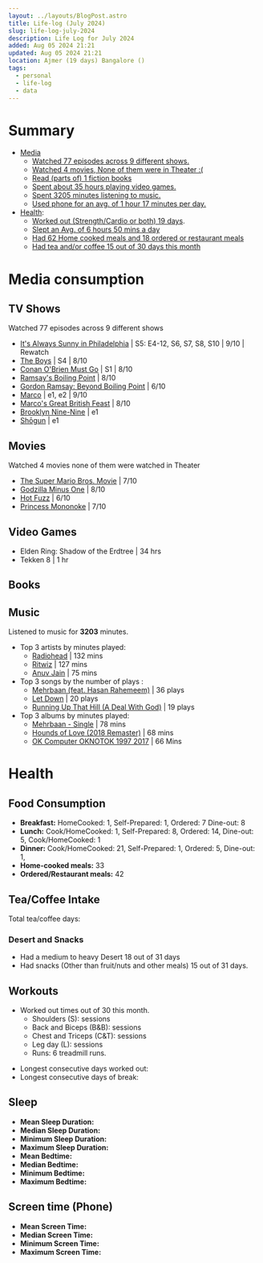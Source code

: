 ```yaml
---
layout: ../layouts/BlogPost.astro
title: Life-log (July 2024)
slug: life-log-july-2024
description: Life Log for July 2024
added: Aug 05 2024 21:21
updated: Aug 05 2024 21:21
location: Ajmer (19 days) Bangalore ()
tags:
  - personal
  - life-log
  - data
---
```

# Summary
- [Media](#media-consumption)
	- [Watched 77 episodes across 9 different shows.](#tv-shows)
	- [Watched 4 movies, None of them were in Theater :(](#movies) 
	- [Read (parts of) 1 fiction books](#books)
	- [Spent about 35 hours playing video games.](#video-games)
	- [Spent 3205 minutes listening to music.](#music)
	- [Used phone for an avg. of 1 hour 17 minutes per day.](#screen-time-phone)
- [Health](#health):
	* [Worked out (Strength/Cardio or both) 19 days](#workouts).
	* [Slept an Avg. of 6 hours 50 mins a day](#sleep)
	* [Had 62 Home cooked meals and 18 ordered or restaurant meals](#food-consumption)
	* [Had tea and/or coffee 15 out of 30 days this month](#teacoffee-intake)
# Media consumption
## TV Shows
Watched 77 episodes across 9 different shows
- [It's Always Sunny in Philadelphia](https://www.imdb.com/title/tt0472954/) | S5: E4-12, S6, S7, S8, S10 | 9/10 | Rewatch
- [The Boys](https://www.imdb.com/title/tt1190634/) | S4 | 8/10
- [Conan O'Brien Must Go](https://www.imdb.com/title/tt27790101/) | S1 | 8/10
- [Ramsay's Boiling Point](https://www.imdb.com/title/tt0950342/) | 8/10
- [Gordon Ramsay: Beyond Boiling Point](https://www.imdb.com/title/tt1075182/) | 6/10
- [Marco](https://www.imdb.com/title/tt16205192/) | e1, e2 | 9/10
- [Marco's Great British Feast](https://www.youtube.com/watch?v=4qMNPDUl0iE) | 8/10
- [Brooklyn Nine-Nine](https://www.imdb.com/title/tt2467372/) | e1
- [Shōgun](https://www.imdb.com/title/tt2788316/) | e1
## Movies
Watched 4 movies none of them were watched in Theater
- [The Super Mario Bros. Movie](https://www.imdb.com/title/tt6718170/) | 7/10
- [Godzilla Minus One](https://www.imdb.com/title/tt23289160/) | 8/10
- [Hot Fuzz](https://www.imdb.com/title/tt0425112/) | 6/10
- [Princess Mononoke](https://www.imdb.com/title/tt0119698/) | 7/10
## Video Games
* Elden Ring: Shadow of the Erdtree | 34 hrs
* Tekken 8 | 1 hr

## Books
<p id = 'mediaConsumptionBooks'> </p>

## Music
Listened to music for **3203** minutes.
* Top 3 artists by minutes played:
	* [Radiohead](https://music.apple.com/in/artist/radiohead/657515) | 132 mins
	* [Ritwiz](https://music.apple.com/in/artist/ritviz/1130337733) | 127 mins
	* [Anuv Jain](https://music.apple.com/in/artist/anuv-jain/1388609753) | 75 mins
* Top 3 songs by the number of plays :
	* [Mehrbaan (feat. Hasan Rahemeem)](https://music.apple.com/in/album/mehrbaan-feat-hasan-raheem/1752490293?i=1752490295) | 36 plays
	* [Let Down](https://music.apple.com/in/album/let-down-remastered/1239489060?i=1239489067) | 20 plays
	* [Running Up That Hill (A Deal With God)](https://music.apple.com/in/album/running-up-that-hill-a-deal-with-god-2018-remaster/1675560565?i=1675560578) | 19 plays
* Top 3 albums by minutes played:
	* [Mehrbaan - Single](https://music.apple.com/in/album/mehrbaan-single-feat-hasan-raheem-single/1752490293) | 78 mins
	* [Hounds of Love (2018 Remaster)](https://music.apple.com/in/album/hounds-of-love-2018-remaster/1675560565) | 68 mins
	* [OK Computer OKNOTOK 1997 2017](https://music.apple.com/in/album/ok-computer-oknotok-1997-2017/1239489060) | 66 Mins
	


# Health
## Food Consumption
- **Breakfast:** HomeCooked: <span id="breakfastHomeCooked">1</span>, Self-Prepared: <span id="breakfastSelfCooked">1</span>, Ordered: <span id="breakfastOrdered">7</span> Dine-out: <span id="breakfastDineOut">8</span>
- **Lunch:** Cook/HomeCooked: <span id="lunchHomeCooked">1</span>, Self-Prepared: <span id="lunchSelfCooked">8</span>, Ordered: <span id="lunchOrdered">14</span>, Dine-out: <span id="lunchDineOut">5</span>, Cook/HomeCooked: <span id="lunchHomeCooked">1</span>
- **Dinner:** Cook/HomeCooked: <span id="dinnerHomeCooked">21</span>, Self-Prepared: <span id="dinnerSelfCooked">1</span>, Ordered: <span id="dinnerOrdered">5</span>, Dine-out: <span id="dinnerDineOut">1</span>,
- **Home-cooked meals:** <span id="homeCookedMealsTotal">33</span>
- **Ordered/Restaurant meals:** <span id="orderedRestaurantMealsTotal">42</span>

<canvas id="mealTypeChart"></canvas>

## Tea/Coffee Intake
  <p>Total tea/coffee days: <span id="coffe_count"></span></p>
</div>

<canvas id="TeaCoffeChart"></canvas>

### Desert and Snacks
* Had a medium to heavy Desert 18 out of 31 days
* Had snacks (Other than fruit/nuts and other meals) 15 out of 31 days.

## Workouts
* Worked out <p id = 'total_count' style="display:inline"> </p> times out of 30 this month.
	- Shoulders (S): <p id = 'S_count' style="display:inline"> </p> sessions
	- Back and Biceps (B&B): <p id = 'BnB_count' style="display:inline"> </p> sessions
	- Chest and Triceps (C&T): <p id = 'CnT_count' style="display:inline"> </p> sessions
	- Leg day (L): <p id = 'L_count' style="display:inline"> </p> sessions
  - Runs: 6 treadmill runs.
- Longest consecutive days worked out: <p id = 'maxcons_count' style="display:inline"> </p>
- Longest consecutive days of break: <p id = 'maxbreak_count' style="display:inline"> </p>

## Sleep
* **Mean Sleep Duration:** <span id = 'mean_sleeptime_count' style="display:inline"> </span> 
* **Median Sleep Duration:** <span id = 'median_sleeptime_count' style="display:inline"> </span> 
* **Minimum Sleep Duration:** <span id = 'min_spt_count' style="display:inline"> </span> 
* **Maximum Sleep Duration:** <span id = 'max_spt_count' style="display:inline"> </span> 
* **Mean Bedtime:** <span id = 'mean_bt' style="display:inline"> </span>
* **Median Bedtime:** <span id = 'median_bt' style="display:inline"> </span>
* **Minimum Bedtime:** <span id = 'min_bt' style="display:inline"> </span>
* **Maximum Bedtime:** <span id="max_bt"></span>

<canvas id="sleepDurationChart"></canvas>

<canvas id="bedTimeChart"></canvas>


## Screen time (Phone)
- **Mean Screen Time:** <span id = 'mean_screentime_count' style="display:inline"> </span>
- **Median Screen Time:** <span id = 'median_screentime_count' style="display:inline"> </span>
- **Minimum Screen Time:** <span id = 'min_sct_count' style="display:inline"> </span>
- **Maximum Screen Time:** <span id = 'max_sct_count' style="display:inline"> </span>

<canvas id="screenTimeChart"></canvas>


<script src="https://cdn.jsdelivr.net/npm/chart.js"></script>

<script type="module">

    import 'https://cdn.jsdelivr.net/npm/chartjs-plugin-annotation@1.0.2';
   
    // Data Initialization
    const dates = Array.from({length: 31}, (_, i) => i + 1);
    const sleeptime = [360.5, 486.0, 422.5, 296.0, 465.0, 457.0, 407.0, 436.0, 416.0, 420.0, 495.5, 400.5, 479.5, 432.5, 306.0, 447.0, 424.5, 470.5, 398.5, 222.5, 472.0, 488.5, 370.0, 318.0, 377.5, 555.0, 306.0, 403.0, 533.5, 325.0, 330.5];
    const tea = [1.0, 1.0, 0.0, 1.0, 1.0, 1.0, 1.0, 0.0, 1.0, 0.0, 0.0, 0.0, 0.0, 0.0, 1.0, 1.0, 1.0, 1.0, 1.0, 1.0, 0.0, 0.0, 1.0, 0.0, 0.0, 0.0, 0.0, 0.0, 0.0, 0.0, 0.0];
    const coffee = [0.0, 0.0, 0.0, 0.0, 0.0, 0.0, 0.0, 0.0, 0.0, 0.0, 0.0, 0.0, 0.0, 0.0, 0.0, 0.0, 0.0, 0.0, 0.0, 0.0, 0.0, 0.0, 0.0, 0.0, 0.0, 0.0, 1.0, 0.0, 0.0, 0.0, 0.0];
    const screentime = [61, 65, 36, 85, 162, 77, 115, 86, 88, 78, 51, 81, 13, 37, 104, 58, 27, 66, 67, 95, 58, 49, 70, 108, 62, 100, 85, 92, 57, 101, 161];
    const bedtime = [76.73, -53.48, 29.52, 155.87, 10.13, -3.55, 22.95, 91.45, 123.58, 72.5, 25.62, 146.4, 13.22, 30.25, 232.82, 50.48, 119.85, 30.33, 143.25, 71.6, 12.38, 23.12, 136.4, 180.0, 139.37, -32.77, 189.97, 130.97, 58.42, 189.65, 188.85];
    const workouts = ['none', 'S', 'none', 'B&B', 'Run', 'C&T', 'L', 'none', 'S', 'Run', 'none', 'B&B', 'C&T', 'L', 'none', 'none', 'S', 'B&B', 'C&T', 'none', 'none', 'L', 'S', 'none', 'none', 'B&B', 'none', 'C&T', 'L', 'S', 'none'];
    const breakfast_meals = [1, 4, 15, 0, 11];
    const lunch_meals = [1, 1, 19, 8, 2];
    const dinner_meals = [2, 1, 22, 6, 1];
    const meal_prep_type = ['Dine-out', 'Self-Cooked', 'Cook', 'Ordered', 'Skip'];

    const books = [
    { name: 'Children of Dune', startPercent: 13, endPercent: 21, url: 'https://www.goodreads.com/book/show/44492286-children-of-dune' }
    ];


    // Helper Functions
    const getFormattedTime = (x) => {
        const hours = Math.floor(x / 60);
        const mins = x % 60;
        return hours === 0 ? `${mins} minutes` : `${hours} hours ${mins} minutes`;
    }

    const getBedtime = (minutes) => {
        // Calculate the total minutes from midnight (0:00) considering the input could be negative
        const totalMinutesFromMidnight = (1440 + (minutes % 1440)) % 1440;

        // Convert total minutes to hours and minutes
        const totalHours = Math.floor(totalMinutesFromMidnight / 60);
        const mins = Math.round(totalMinutesFromMidnight % 60);

        // Determine if the time is AM or PM
        let period = "AM";
        let hours = totalHours;
        
        if (totalHours >= 12) {
            period = "PM";
            if (totalHours > 12) {
                hours -= 12;
            }
        } else if (totalHours === 0) {
            hours = 12;
        }

        return `${hours}:${mins.toString().padStart(2, '0')} ${period}`;
    }

    const calculateStats = (data) => {
        const mean = parseInt(data.reduce((a, b) => a + b, 0) / data.length);
        const sortedData = [...data].sort((a, b) => a - b);
        const median = sortedData.length % 2 === 0 ? (sortedData[sortedData.length / 2 - 1] + sortedData[sortedData.length / 2]) / 2 : sortedData[Math.floor(sortedData.length / 2)];
        const min = Math.min(...data);
        const max = Math.max(...data);
        return { mean, median, min, max };
    }

    const countOccurrences = (data, value) => data.filter(item => item === value).length;

    function countOccurrencesTeaOrCoffe(tea, coffee) {
    let count = 0;
    for (let i = 0; i < tea.length; i++) {
        if (tea[i] === 1 || coffee[i] === 1) {
            count++;
        }
    }
    return count;
}

    const getTotalWorkouts = () => {
        const workoutCounts = { 'S': 0, 'B&B': 0, 'C&T': 0, 'L': 0, 'Run':0, none: 0 };
        workouts.forEach(workout => workoutCounts[workout]++);
        return workoutCounts;
    }

    const getMaxConsecutive = (data, targets) => {
        let maxCount = 0, currentCount = 0;
        data.forEach(item => {
            if (targets.includes(item)) {
                currentCount++;
                maxCount = Math.max(maxCount, currentCount);
            } else {
                currentCount = 0;
            }
        });
        return maxCount;
    }

    function createAnnotation(yValue, labelContent, color, is_time) {
      let fontSize;
          if (window.innerWidth <= 480) {
              fontSize = '8px';
          } else if (window.innerWidth <= 768) {
              fontSize = '12px';
          } else {
              fontSize = '16px';
          }
      return {
          type: 'line',
          yMin: yValue,
          yMax: yValue,
          borderColor: color,
          borderWidth: 2,
          label: {
              enabled: true,
              content: `${labelContent}: ${is_time ? getBedtime(yValue) : getFormattedTime(yValue) }`,
              position: 'start',
              color: 'rgb(255, 255, 255)',
              backgroundColor: color,
              fontSize: fontSize
          }
      };
    }

    function createOptions(stats, is_time=false) {
    return {
        plugins: {
            legend: {
                position: 'bottom',
              labels: {
                usePointStyle: true,
                pointStyle: 'rect'
              }
              },
            annotation: {
                annotations: {
                    min: createAnnotation(stats.min, 'Min', 'rgb(176, 197, 164, 0.6)', is_time),
                    max: createAnnotation(stats.max, 'Max', 'rgb(211, 118, 118, 0.6)', is_time),
                    mean: createAnnotation(stats.mean, 'Mean', 'rgb(235, 196, 159, 0.6)', is_time),
                }
            }
        },
        scales: {
            y: {
                beginAtZero: true
            }
        }
      };
    } 

    function generateProgressBar(startPercent, endPercent, barLength = 28) {
    // Calculate the number of segments corresponding to the start and end percentages
    const startSegment = Math.floor(barLength * startPercent / 100);
    const endSegment = Math.floor(barLength * endPercent / 100);
    
    // Generate the progress bar string
    const progressBar = '-'.repeat(startSegment) + '█'.repeat(endSegment - startSegment) + '-'.repeat(barLength - endSegment);
    return progressBar;
    }

	function generateHTMLOutput(books) {
		let output = '<ul>';

		books.forEach(book => {
			const progressBar = generateProgressBar(book.startPercent, book.endPercent);
			const rating = book.rating ? ` | ${book.rating}` : '';

			output += `<li>\n`;
			output += `  <div><a href="${book.url}">${book.name}</a>${rating}</div>\n`;
			output += `  <div>\n`;
			output += `    <span>${progressBar}</span>\n`;
			output += `    <span>${book.startPercent}% - ${book.endPercent}%</span>\n`;
			output += `  </div>\n`;
			output += `</li>\n`;
		});

		output += '</ul>';
		return output;
	}

    // Calculate Statistics
    const sleepStats = calculateStats(sleeptime);
    const screenStats = calculateStats(screentime);
    const bedtimeStats = calculateStats(bedtime);
    const totalWorkouts = getTotalWorkouts();
    const maxConsecutiveWorkouts = getMaxConsecutive(workouts, ['C&T','S','B&B','L','Run']);
    const maxConsecutiveBreaks = getMaxConsecutive(workouts, ['none']);

    // Display Stats

    document.addEventListener('DOMContentLoaded', () => {
        // Display Stats
        document.getElementById('mean_sleeptime_count').innerText = getFormattedTime(sleepStats.mean);
        document.getElementById('median_sleeptime_count').innerText = getFormattedTime(sleepStats.median);
        document.getElementById('min_spt_count').innerText = getFormattedTime(sleepStats.min);
        document.getElementById('max_spt_count').innerText = getFormattedTime(sleepStats.max);

        document.getElementById('mean_screentime_count').innerText = getFormattedTime(screenStats.mean);
        document.getElementById('median_screentime_count').innerText = getFormattedTime(screenStats.median);
        document.getElementById('min_sct_count').innerText = getFormattedTime(screenStats.min);
        document.getElementById('max_sct_count').innerText = getFormattedTime(screenStats.max);

        document.getElementById('mean_bt').innerText = getBedtime(bedtimeStats.mean);
        document.getElementById('median_bt').innerText = getBedtime(bedtimeStats.median);
        document.getElementById('min_bt').innerText = getBedtime(bedtimeStats.min);
        document.getElementById('max_bt').innerText = getBedtime(bedtimeStats.max);

        document.getElementById('total_count').innerText = totalWorkouts.S + totalWorkouts['B&B'] + totalWorkouts['C&T'] + totalWorkouts.L + totalWorkouts['Run'];
        document.getElementById('S_count').innerText = totalWorkouts.S;
        document.getElementById('BnB_count').innerText = totalWorkouts['B&B'];
        document.getElementById('CnT_count').innerText = totalWorkouts['C&T'];
        document.getElementById('L_count').innerText = totalWorkouts.L;
        document.getElementById('maxcons_count').innerText = maxConsecutiveWorkouts;
        document.getElementById('maxbreak_count').innerText = maxConsecutiveBreaks;

        document.getElementById('coffe_count').innerText = countOccurrencesTeaOrCoffe(tea, coffee);

        document.getElementById('breakfastDineOut').textContent = breakfast_meals[0];
        document.getElementById('breakfastOrdered').textContent = breakfast_meals[3];
        document.getElementById('breakfastSelfCooked').textContent = breakfast_meals[1];
        document.getElementById('breakfastHomeCooked').textContent = breakfast_meals[2];

        document.getElementById('lunchOrdered').textContent = lunch_meals[3];
        document.getElementById('lunchSelfCooked').textContent = lunch_meals[1];
        document.getElementById('lunchDineOut').textContent = lunch_meals[0];
        document.getElementById('lunchHomeCooked').textContent = lunch_meals[2];

        document.getElementById('dinnerHomeCooked').textContent = dinner_meals[2];
        document.getElementById('dinnerOrdered').textContent = dinner_meals[3];
        document.getElementById('dinnerDineOut').textContent = dinner_meals[0];
        document.getElementById('dinnerSelfCooked').textContent = dinner_meals[1];

        document.getElementById('homeCookedMealsTotal').textContent = dinner_meals[2] + lunch_meals[2] + breakfast_meals[2] + dinner_meals[1] + lunch_meals[1] + breakfast_meals[1];
        document.getElementById('orderedRestaurantMealsTotal').textContent = dinner_meals[0] + lunch_meals[0] + breakfast_meals[0] + dinner_meals[3] + lunch_meals[3] + breakfast_meals[3];;

        // mediaConsumptionBooks
        document.getElementById('mediaConsumptionBooks').innerHTML = generateHTMLOutput(books);

        // Chart Rendering

        const renderChart = (ctx, type, data, options) => {
          new Chart(ctx, { type, data, options });
        }

        const options_doughnut = {
          plugins: {
              legend: {
                  position: 'bottom',
                              labels: {
                usePointStyle: true
            }
              }
          },
          aspectRatio: 3
        };


        const meal_prep_type_colors = ["#DBA979", "#AFD198", "#E8EFCF", "#ECCA9C","#EEE"];
        const data4 = {
            labels: meal_prep_type,
            datasets: [
              {
                label: 'Dinner',
                backgroundColor: meal_prep_type_colors,
                data: dinner_meals
              },
              {
                label: 'Lunch',
                backgroundColor: meal_prep_type_colors,
                data: lunch_meals
              },
              {
                label: 'Breakfast',
                backgroundColor: meal_prep_type_colors,
                data: breakfast_meals
              }
            ]
          };


        renderChart(document.getElementById('mealTypeChart'), 'doughnut', data4, options_doughnut);

        let t = 0, c = 0, both = 0, none = 0;
        for (let i = 0; i < tea.length; i++) {
            if (tea[i] == 0 && coffee[i] == 0) {
                none++;
            }
            else if (tea[i] == 1 && coffee[i] == 0) {
                t++;
            }
            else if (tea[i] == 0 && coffee[i] == 1) {
                c++;
            }
            else {
                both++;
            }
        }
        let array = [c, t, none, both];

        const teaCoffeeData = {
            labels: ['Coffee only', 'Tea only', 'None', 'Both'],
            datasets: [{
                label: 'Tea/Coffee intake',
                data: array,
                backgroundColor: ['#6F4E37', '#ECB176', '#DDD', '#A67B5B'],
                hoverOffset: 4
            }]
        };
        

        renderChart(document.getElementById('TeaCoffeChart'), 'doughnut', teaCoffeeData, options_doughnut);

        const sleepData = {
            labels: dates,
            datasets: [{
                label: 'Total sleep duration (minutes)',
                data: sleeptime,
                borderWidth: 1,
                borderColor: '#656E77',
                backgroundColor: '#656E77'
            }]
        };

        renderChart(document.getElementById('sleepDurationChart'), 'bar', sleepData, createOptions(sleepStats));

        const bedtimeData = {
            labels: dates,
            datasets: [{
                label: 'Bedtime (Time after/before 12 o\'clock midnight)',
                data: bedtime,
                fill: false,
                borderColor: '#3B373B',
                tension: 0
                
            }]
        };

        renderChart(document.getElementById('bedTimeChart'), 'line', bedtimeData, createOptions(bedtimeStats, true));


        const screenData = {
            labels: dates,
            datasets: [{
                label: 'Screen Time (Phone)',
                data: screentime,
                backgroundColor: '#656E77'
            }]
        };

        renderChart(document.getElementById('screenTimeChart'), 'bar', screenData, createOptions(screenStats));

    });
</script>
